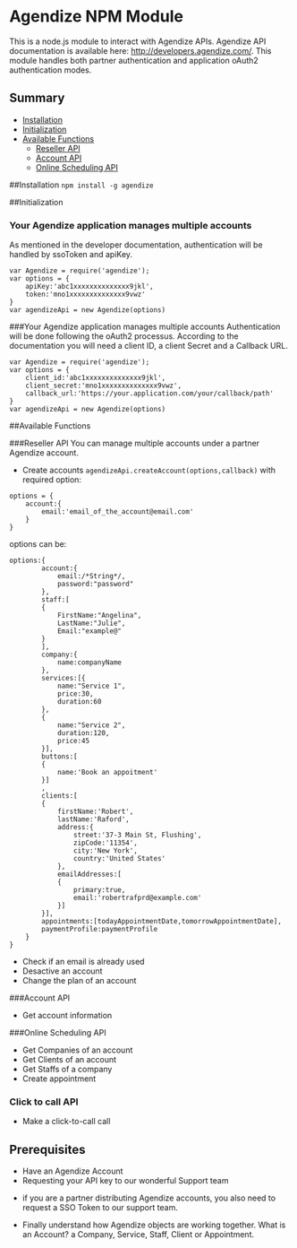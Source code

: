 Agendize NPM Module
==============================

This is a node.js module to interact with Agendize APIs. Agendize API documentation is available here: http://developers.agendize.com/. 
This module handles both partner authentication and application oAuth2 authentication modes.

## Summary
* [Installation](#markdown-header-installation)
* [Initialization](#markdown-header-initialization)
* [Available Functions](#markdown-header-available)
    * [Reseller API](#markdown-header-reseller)
    * [Account API](#markdown-header-account)
    * [Online Scheduling API](#markdown-header-online)

##Installation
`npm install -g agendize`

##Initialization
### Your Agendize application manages multiple accounts
As mentioned in the developer documentation, authentication will be handled by ssoToken and apiKey.
```
var Agendize = require('agendize');
var options = {
	apiKey:'abc1xxxxxxxxxxxxxx9jkl',
	token:'mno1xxxxxxxxxxxxxx9vwz'
}
var agendizeApi = new Agendize(options)
```
###Your Agendize application manages multiple accounts
Authentication will be done following the oAuth2 processus. According to the documentation you will need a client ID, a client Secret and a Callback URL.

```
var Agendize = require('agendize');
var options = {
	client_id:'abc1xxxxxxxxxxxxxx9jkl',
	client_secret:'mno1xxxxxxxxxxxxxx9vwz',
	callback_url:'https://your.application.com/your/callback/path'
}
var agendizeApi = new Agendize(options)
```

##Available Functions
 
###Reseller API
You can manage multiple accounts under a partner Agendize account.

* Create accounts
`agendizeApi.createAccount(options,callback)` 
with required option:
```
options = {
	account:{
		email:'email_of_the_account@email.com'
	}
}
```
options can be:

```
options:{
		account:{
			email:/*String*/,
			password:"password"
		},
		staff:[
		{
			FirstName:"Angelina",
			LastName:"Julie",
			Email:"example@"
		}
		],
		company:{
			name:companyName
		},
		services:[{
			name:"Service 1",
			price:30,
			duration:60
		},
		{
			name:"Service 2",
			duration:120,
			price:45
		}],
		buttons:[
		{
			name:'Book an appoitment'
		}]
		,
		clients:[
		{
			firstName:'Robert',
			lastName:'Raford',
			address:{
				street:'37-3 Main St, Flushing',
				zipCode:'11354',
				city:'New York',
				country:'United States'
			},
			emailAddresses:[
			{
				primary:true,
				email:'robertrafprd@example.com'
			}]
		}],
		appointments:[todayAppointmentDate,tomorrowAppointmentDate],
		paymentProfile:paymentProfile
	}
}
```

* Check if an email is already used
* Desactive an account
* Change the plan of an account

###Account API
* Get account information

###Online Scheduling API
* Get Companies of an account
* Get Clients of an account
* Get Staffs of a company
* Create appointment

### Click to call API
* Make a click-to-call call 

## Prerequisites
* Have an Agendize Account
* Requesting your API key to our wonderful Support team

- if you are a partner distributing Agendize accounts, you also need to request a SSO Token to our support team.

* Finally understand how Agendize objects are working together. What is an Account? a Company, Service, Staff, Client or Appointment. 
